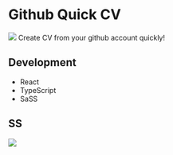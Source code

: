 # Github Quick CV
![](https://user-images.githubusercontent.com/86577022/161242690-295ce840-3b2e-4e27-bfce-52937d98fedc.png)
Create CV from your github account quickly!

## Development
- React 
- TypeScript
- SaSS

## SS 

![](https://user-images.githubusercontent.com/86577022/161242685-36f7566f-8d7b-4de4-960d-392590ff9a6a.png)
